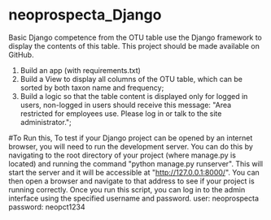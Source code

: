 # neoprospecta_Django
Basic Django competence
from the OTU table use the Django framework  to display the contents of this table. This project should be made available on GitHub.
1) Build an app (with requirements.txt)
2) Build a View to display all columns of the OTU table, which can be sorted by both taxon name and frequency;
3) Build a logic so that the table content is displayed only for logged in users, non-logged in users should receive this message: "Area restricted for employees use. Please log in or talk to the site administrator.";


#To Run this, 
To test if your Django project can be opened by an internet browser, you will need to run the development server.
You can do this by navigating to the root directory of your project (where manage.py is located) and running the command
"python manage.py runserver".
This will start the server and it will be accessible at "http://127.0.0.1:8000/". 
You can then open a browser and navigate to that address to see if your project is running correctly.
Once you run this script, you can log in to the admin interface using the specified username and password.
user: neoprospecta
password: neopct1234
